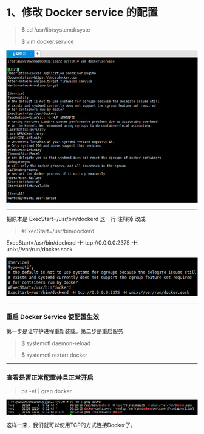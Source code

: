 # 1、修改 Docker service 的配置

> $ cd /usr/lib/systemd/syste
>
> $  vim docker.service

![](/assets/2131231import.png)

---

把原本是 ExecStart=/usr/bin/dockerd  这一行 注释掉 改成

> \#ExecStart=/usr/bin/dockerd

ExecStart=/usr/bin/dockerd -H tcp://0.0.0.0:2375 -H unix://var/run/docker.sock

![](/assets/15134123import.png)

---

### 重启 Docker Service 使配置生效

第一步是让守护进程重新装载。第二步是重启服务

> $ systemctl daemon-reload
>
> $ systemctl restart docker

---

### 查看是否正常配置并且正常开启

> ps -ef \| grep docker

![](/assets/231231251323import.png)

这样一来，我们就可以使用TCP的方式连接Docker了。

